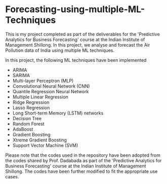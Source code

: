 # Forecasting-using-multiple-ML-Techniques
This is my project completed as part of the deliverables for the 'Predictive Analytics for Business Forecasting' course at the Indian Institute of Management Shillong. In this project, we analyse and forecast the Air Pollution data of India using multiple ML techniques.

In this project, the following ML techniques have been implemented

- ARIMA
- SARIMA
- Multi-layer Perceptron (MLP)
- Convolutional Neural Network (CNN)
- Quantile Regression Neural Network
- Multiple Linear Regression
- Ridge Regression
- Lasso Regression
- Long Short-term Memory (LSTM) networks
- Decision Tree
- Random Forest
- AdaBoost
- Gradient Boosting
- Xtreme Gradient Boosting
- Support Vector Machine (SVM)

Please note that the codes used in the repository have been adopted from the codes shared by Prof. Dadabada as part of the 'Predictive Analytics for Business Forecasting' course at the Indian Institute of Management Shillong. The codes have been further modified to fit the appropriate use cases.
